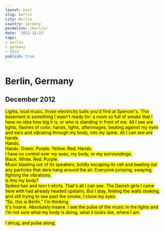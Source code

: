 ```yaml
---
layout: post
slug: berlin
city: Berlin
country: Germany
permalink: /berlin/
date: '2012-12-21'
tags:
- berlin
- germany
- 2012
publish: true
---
```


<h1 class="location">Berlin, Germany</h1>
<h2 class="date">December 2012</h2>

<p class="poem">
<mark>Lights, loud music, those electricity balls you'd find at Spencer's. This basement is something I wasn't ready for: a room so full of smoke that I have no idea how big it is, or who is standing in front of me. All I see are lights, flashes of color, hands, lights, afterimages, beating against my eyes and ears and vibrating through my body, into my spine. All I can see are hands.
<br>
Hands.
<br>
Hands. Green. Purple. Yellow. Red. Hands.
<br>
I have no control over my eyes, my body, or my surroundings.
<br>
Black. White. Red. Purple.
<br>
Music blasting out of its speakers, boldly escaping its cell and beating out any particles that dare hang around the air. Everyone jumping, swaying, fighting the vibrations.
<br>
Is this my body?
<br>
Spiked hair and torn t-shirts. That's all I can see. The Danish girls I came here with had already headed upstairs. But I stay, feeling the walls shaking, and still trying to see past the smoke, I close my eyes.
<br>
"So, this is Berlin," I'm thinking.
<br>
It's insane. Absolutely insane. I see the pulse of the music in the lights and i'm not sure what my body is doing, what it looks like, where I am. 
<br>
<br>
I shrug, and pulse along.</mark>
</p>